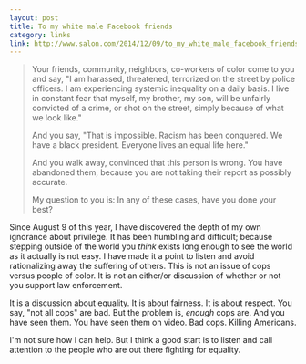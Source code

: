 ```yaml
---
layout: post
title: To my white male Facebook friends
category: links
link: http://www.salon.com/2014/12/09/to_my_white_male_facebook_friends/
---
```


> Your friends, community, neighbors, co-workers of color come to you and say, "I am harassed, threatened, terrorized on the street by police officers. I am experiencing systemic inequality on a daily basis. I live in constant fear that myself, my brother, my son, will be unfairly convicted of a crime, or shot on the street, simply because of what we look like."
>
> And you say, "That is impossible. Racism has been conquered. We have a black president. Everyone lives an equal life here."
>
> And you walk away, convinced that this person is wrong. You have abandoned them, because you are not taking their report as possibly accurate.
>
> My question to you is: In any of these cases, have you done your best?

Since August 9 of this year, I have discovered the depth of my own ignorance about privilege. It has been humbling and difficult; because stepping outside of the world you *think* exists long enough to see the world as it actually is not easy. I have made it a point to listen and avoid rationalizing away the suffering of others. This is not an issue of cops versus people of color. It is not an either/or discussion of whether or not you support law enforcement.

It is a discussion about equality. It is about fairness. It is about respect. You say, "not all cops" are bad. But the problem is, *enough* cops are. And you have seen them. You have seen them on video. Bad cops. Killing Americans.

I'm not sure how I can help. But I think a good start is to listen and call attention to the people who are out there fighting for equality.
